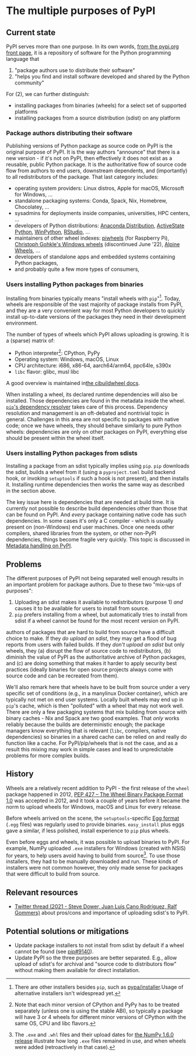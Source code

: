 # The multiple purposes of PyPI

## Current state

PyPI serves more than one purpose. In its own words, [from the pypi.org front
page](https://pypi.org/), it is a repository of software for the Python
programming language that

1. "package authors use to distribute their software"
2. "helps you find and install software developed and shared by the Python community"

For (2), we can further distinguish:

- installing packages from binaries (wheels) for a select set of supported platforms
- installing packages from a source distribution (sdist) on any platform


### Package authors distributing their software

Publishing versions of Python package as source code on PyPI is the original
purpose of PyPI. It is the way authors "announce" that there is a new version -
if it's not on PyPI, then effectively it does not exist as a reusable, public
Python package. It is *the* authoritative flow of source code flow from authors
to end users, downstream dependents, and (importantly) to all redistributors of
the package. That last category includes:

- operating system providers: Linux distros, Apple for macOS, Microsoft for Windows, ...
- standalone packaging systems: Conda, Spack, Nix, Homebrew, Chocolatey, ...
- sysadmins for deployments inside companies, universities, HPC centers, ...
- developers of Python distributions:
  [Anaconda Distribution](https://www.anaconda.com/products/distribution),
  [ActiveState Python](https://www.activestate.com/products/python/),
  [WinPython](https://winpython.github.io/),
  [RStudio](https://solutions.rstudio.com/python/), ...
- maintainers of other wheel indexes:
  [piwheels](https://www.piwheels.org/) (for Raspberry Pi),
  [Christoph Gohkle's Windows wheels](https://www.lfd.uci.edu/~gohlke/pythonlibs/) (discontinued June '22),
  [Alpine Wheels](https://github.com/alpine-wheels/), ...
- developers of standalone apps and embedded systems containing Python packages,
- and probably quite a few more types of consumers,


### Users installing Python packages from binaries

Installing from binaries typically means "install wheels with `pip`"[^1].
Today, wheels are responsible of the vast majority of package installs from
PyPI, and they are a very convenient way for most Python developers to quickly
install up-to-date versions of the packages they need in their development
environment.

[^1]:
    There are other installers besides `pip`, such as
    [pypa/installer](https://installer.readthedocs.io/en/stable/).Usage
    of alternative installers isn't widespread yet.

The number of types of wheels which PyPI allows uploading is growing. It is a
(sparse) matrix of:

- Python interpreter[^2]: CPython, PyPy
- Operating system: Windows, macOS, Linux
- CPU architecture: i686, x86-64, aarch64/arm64, ppc64le, s390x
- `libc` flavor: glibc, musl libc

A good overview is maintained in[the cibuildwheel docs](https://cibuildwheel.readthedocs.io/en/stable/).

[^2]:
    Note that each minor version of CPython and PyPy has to be treated
    separately (unless one is using the stable ABI), so typically a package
    will have 3 or 4 wheels for different minor versions of CPython with the
    same OS, CPU and libc flavors.

When installing a wheel, its declared runtime dependencies will also be installed.
Those dependencies are found in the metadata inside the wheel.
[`pip`'s dependency resolver](https://pip.pypa.io/en/stable/topics/dependency-resolution/) 
takes care of this process. Dependency resolution and management is an
oft-debated and nontrivial topic in general. Challenges in this area are not
specific to packages with native code; once we have wheels, they should behave
similarly to pure Python wheels: dependencies are only on other packages on
PyPI, everything else should be present within the wheel itself.

### Users installing Python packages from sdists

Installing a package from an sdist typically implies using `pip`. `pip`
downloads the sdist, builds a wheel from it (using a `pyproject.toml` build
backend hook, or invoking `setuptools` if such a hook is not present), and then
installs it. Installing runtime dependencies then works the same way as
described in the section above.

The key issue here is dependencies that are needed at build time. It is
currently not possible to describe build dependencies other than those that can
be found on PyPI. And *every* package containing native code has such
dependencies. In some cases it's only a C compiler - which is usually present
on (non-Windows) end user machines. Once one needs other compilers, shared
libraries from the system, or other non-PyPI dependencies, things become
fragile very quickly. This topic is discussed in
[Metadata handling on PyPI](../key-issues/pypi_metadata_handling.md).


## Problems

The different purposes of PyPI not being separated well enough results in an
important problem for package authors. Due to these two "mix-ups of purposes":

1. Uploading an sdist makes it available to redistributors (purpose 1) *and*
   causes it to be available for users to install from source.
2. `pip` prefers installing from a wheel, but automatically tries to install
   from sdist if a wheel cannot be found for the most recent version on PyPI.

authors of packages that are hard to build from source have a difficult choice
to make. If they *do upload an sdist*, they may get a flood of bug reports from
users with failed builds. If they *don't upload an sdist* but only wheels, they
(a) disrupt the flow of source code to redistributors, (b) diminish the value
of PyPI as the authoritative archive of Python packages, and (c) are doing
something that makes it harder to apply security best practices (ideally
binaries for open source projects always come with source code and can be
recreated from them).

We'll also remark here that wheels have to be built from source under a very
specific set of conditions (e.g., in a manylinux Docker container), which are
typically not met on end user systems. Locally built wheels may end up in
`pip`'s cache, which is then "polluted" with a wheel that may not work well.
There are only a few packaging systems that mix building from source with
binary caches - Nix and Spack are two good examples. That *only* works reliably
because the builds are deterministic enough; the package managers know
everything that is relevant (`libc`, compilers, native dependencies) so
binaries in a shared cache can be relied on and really do function like a
cache. For PyPI/pip/wheels that is not the case, and as a result this mixing
may work in simple cases and lead to unpredictable problems for more complex
builds.


## History

Wheels are a relatively recent addition to PyPI - the first release of the
`wheel` package happened in 2012,
[PEP 427 – The Wheel Binary Package Format 1.0](https://peps.python.org/pep-0427/)
was accepted in 2012, and it took a couple of years before it became the norm
to upload wheels for Windows, macOS and Linux for every release. 

Before wheels arrived on the scene, the `setuptools`-specific
[Egg format](https://setuptools.pypa.io/en/stable/deprecated/python_eggs.html)
(`.egg` files) was regularly used to provide binaries. `easy_install` plus eggs
gave a similar, if less polished, install experience to `pip` plus wheels.

Even before eggs and wheels, it was possible to upload binaries to PyPI. For
example, NumPy uploaded `.exe` installers for Windows (created with NSIS) for
years, to help users avoid having to build from source[^3]. To use those
installers, they had to be manually downloaded and run. These kinds of
installers were not common however, they only made sense for packages that were
difficult to build from source.

[^3]:
    The `.exe` and `.whl` files and their upload dates for
    [the NumPy 1.6.0 release](https://pypi.org/project/numpy/1.6.0/#files)
    illustrate how long `.exe` files remained in use, and when wheels were
    added (retroactively in that case).


## Relevant resources

- [Twitter thread (2021 - Steve Dower, Juan Luis Cano Rodríguez, Ralf Gommers)](https://twitter.com/zooba/status/1415440484181417998)
  about pros/cons and importance of uploading sdist's to PyPI.


## Potential solutions or mitigations

- Update package installers to not install from sdist by default if a wheel
  cannot be found (see [pip#9140](https://github.com/pypa/pip/issues/9140)).
- Update PyPI so the three purposes are better separated. E.g., allow upload of
  sdist's for archival and "source code to distributors flow" without making
  them available for direct installation.
